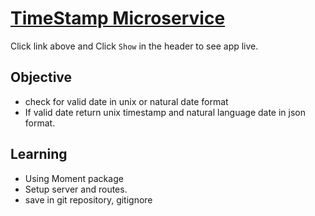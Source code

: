 [TimeStamp Microservice](https://glitch.com/edit/#!/fcc-timestamp-ms-bhupesh?path=README.md:16:35)
=========================

Click link above and Click `Show` in the header to see app live. 

Objective
------------

- check for valid date in unix or natural date format
- If valid date return unix timestamp and natural language date in json format. 

Learning
------------
- Using Moment package
- Setup server and routes.
- save in git repository, gitignore

